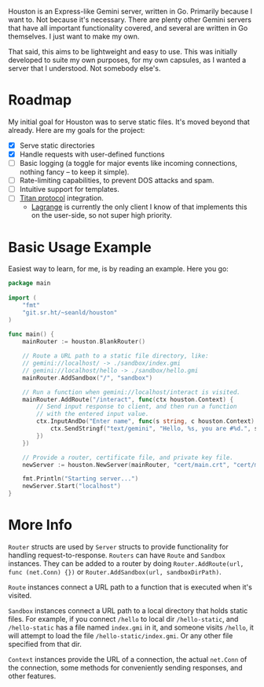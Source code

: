 Houston is an Express-like Gemini server, written in Go. Primarily because
I want to. Not because it's necessary. There are plenty other Gemini servers
that have all important functionality covered, and several are written in Go
themselves. I just want to make my own.

That said, this aims to be lightweight and easy to use. This was initially
developed to suite my own purposes, for my own capsules, as I wanted a server
that I understood. Not somebody else's.


# Roadmap

My initial goal for Houston was to serve static files. It's moved beyond that
already. Here are my goals for the project:

-   [X] Serve static directories
-   [X] Handle requests with user-defined functions
-   [ ] Basic logging (a toggle for major events like incoming connections, nothing
    fancy &#x2013; to keep it simple).
-   [ ] Rate-limiting capabilities, to prevent DOS attacks and spam.
-   [ ] Intuitive support for templates.
-   [ ] [Titan protocol](https://transjovian.org:1965/titan/page/The%20Titan%20Specification) integration.
    -   [Lagrange](https://github.com/skyjake/lagrange) is currently the only client I know of that implements this on the
        user-side, so not super high priority.


# Basic Usage Example

Easiest way to learn, for me, is by reading an example. Here you go:

```go
package main
    
import (
    "fmt"
    "git.sr.ht/~seanld/houston"
)
    
func main() {
    mainRouter := houston.BlankRouter()

    // Route a URL path to a static file directory, like:
    // gemini://localhost/ -> ./sandbox/index.gmi
    // gemini://localhost/hello -> ./sandbox/hello.gmi
    mainRouter.AddSandbox("/", "sandbox")

    // Run a function when gemini://localhost/interact is visited.
    mainRouter.AddRoute("/interact", func(ctx houston.Context) {
        // Send input response to client, and then run a function
        // with the entered input value.
        ctx.InputAndDo("Enter name", func(s string, c houston.Context) {
            ctx.SendStringf("text/gemini", "Hello, %s, you are #%d.", s, 1)
        })
    })

    // Provide a router, certificate file, and private key file.
    newServer := houston.NewServer(mainRouter, "cert/main.crt", "cert/my.key")

    fmt.Println("Starting server...")
    newServer.Start("localhost")
}
```


# More Info

`Router` structs are used by `Server` structs to provide functionality for handling
request-to-response. `Routers` can have `Route` and `Sandbox` instances. They can be
added to a router by doing `Router.AddRoute(url, func (net.Conn) {})` or
`Router.AddSandbox(url, sandboxDirPath)`.

`Route` instances connect a URL path to a function that is executed when it's visited.

`Sandbox` instances connect a URL path to a local directory that holds static files.
For example, if you connect `/hello` to local dir `/hello-static`, and `/hello-static`
has a file named `index.gmi` in it, and someone visits `/hello`, it will attempt
to load the file `/hello-static/index.gmi`. Or any other file specified from that dir.

`Context` instances provide the URL of a connection, the actual `net.Conn` of the
connection, some methods for conveniently sending responses, and other features.

